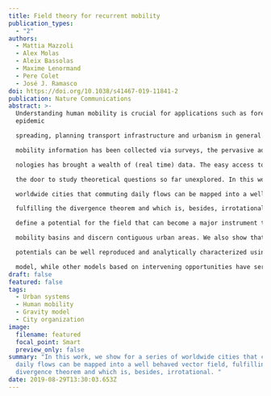 ```yaml
---
title: Field theory for recurrent mobility
publication_types:
  - "2"
authors:
  - Mattia Mazzoli
  - Alex Molas
  - Aleix Bassolas
  - Maxime Lenormand
  - Pere Colet
  - José J. Ramasco
doi: https://doi.org/10.1038/s41467-019-11841-2
publication: Nature Communications
abstract: >-
  Understanding human mobility is crucial for applications such as forecasting
  epidemic

  spreading, planning transport infrastructure and urbanism in general. While, traditionally,

  mobility information has been collected via surveys, the pervasive adoption of mobile tech-

  nologies has brought a wealth of (real time) data. The easy access to this information opens

  the door to study theoretical questions so far unexplored. In this work, we show for a series of

  worldwide cities that commuting daily flows can be mapped into a well behaved vector field,

  fulfilling the divergence theorem and which is, besides, irrotational. This property allows us to

  define a potential for the field that can become a major instrument to determine separate

  mobility basins and discern contiguous urban areas. We also show that empirical fluxes and

  potentials can be well reproduced and analytically characterized using the so-called gravity

  model, while other models based on intervening opportunities have serious difficulties.
draft: false
featured: false
tags:
  - Urban systems
  - Human mobility
  - Gravity model
  - City organization
image:
  filename: featured
  focal_point: Smart
  preview_only: false
summary: "In this work, we show for a series of worldwide cities that commuting
  daily flows can be mapped into a well behaved vector field, fulfilling the
  divergence theorem and which is, besides, irrotational. "
date: 2019-08-29T13:30:03.653Z
---
```

